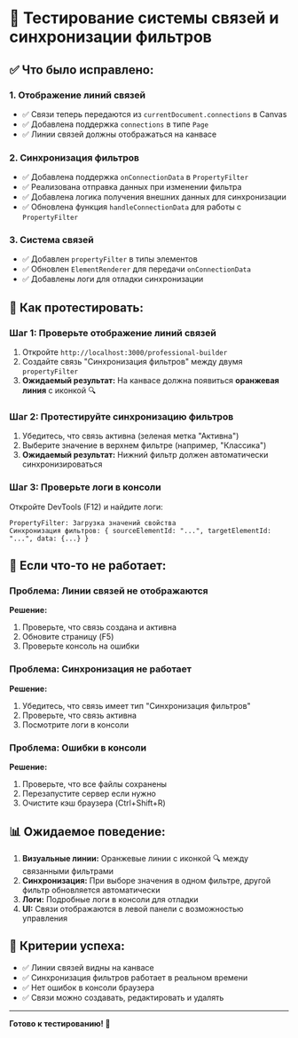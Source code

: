 # 🔗 Тестирование системы связей и синхронизации фильтров

## ✅ Что было исправлено:

### 1. **Отображение линий связей**
- ✅ Связи теперь передаются из `currentDocument.connections` в Canvas
- ✅ Добавлена поддержка `connections` в типе `Page`
- ✅ Линии связей должны отображаться на канвасе

### 2. **Синхронизация фильтров**
- ✅ Добавлена поддержка `onConnectionData` в `PropertyFilter`
- ✅ Реализована отправка данных при изменении фильтра
- ✅ Добавлена логика получения внешних данных для синхронизации
- ✅ Обновлена функция `handleConnectionData` для работы с `PropertyFilter`

### 3. **Система связей**
- ✅ Добавлен `propertyFilter` в типы элементов
- ✅ Обновлен `ElementRenderer` для передачи `onConnectionData`
- ✅ Добавлены логи для отладки синхронизации

## 🧪 Как протестировать:

### **Шаг 1: Проверьте отображение линий связей**
1. Откройте `http://localhost:3000/professional-builder`
2. Создайте связь "Синхронизация фильтров" между двумя `propertyFilter`
3. **Ожидаемый результат:** На канвасе должна появиться **оранжевая линия** с иконкой 🔍

### **Шаг 2: Протестируйте синхронизацию фильтров**
1. Убедитесь, что связь активна (зеленая метка "Активна")
2. Выберите значение в верхнем фильтре (например, "Классика")
3. **Ожидаемый результат:** Нижний фильтр должен автоматически синхронизироваться

### **Шаг 3: Проверьте логи в консоли**
Откройте DevTools (F12) и найдите логи:
```
PropertyFilter: Загрузка значений свойства
Синхронизация фильтров: { sourceElementId: "...", targetElementId: "...", data: {...} }
```

## 🔧 Если что-то не работает:

### **Проблема: Линии связей не отображаются**
**Решение:**
1. Проверьте, что связь создана и активна
2. Обновите страницу (F5)
3. Проверьте консоль на ошибки

### **Проблема: Синхронизация не работает**
**Решение:**
1. Убедитесь, что связь имеет тип "Синхронизация фильтров"
2. Проверьте, что связь активна
3. Посмотрите логи в консоли

### **Проблема: Ошибки в консоли**
**Решение:**
1. Проверьте, что все файлы сохранены
2. Перезапустите сервер если нужно
3. Очистите кэш браузера (Ctrl+Shift+R)

## 📊 Ожидаемое поведение:

1. **Визуальные линии:** Оранжевые линии с иконкой 🔍 между связанными фильтрами
2. **Синхронизация:** При выборе значения в одном фильтре, другой фильтр обновляется автоматически
3. **Логи:** Подробные логи в консоли для отладки
4. **UI:** Связи отображаются в левой панели с возможностью управления

## 🎯 Критерии успеха:

- ✅ Линии связей видны на канвасе
- ✅ Синхронизация фильтров работает в реальном времени
- ✅ Нет ошибок в консоли браузера
- ✅ Связи можно создавать, редактировать и удалять

---

**Готово к тестированию! 🚀**

